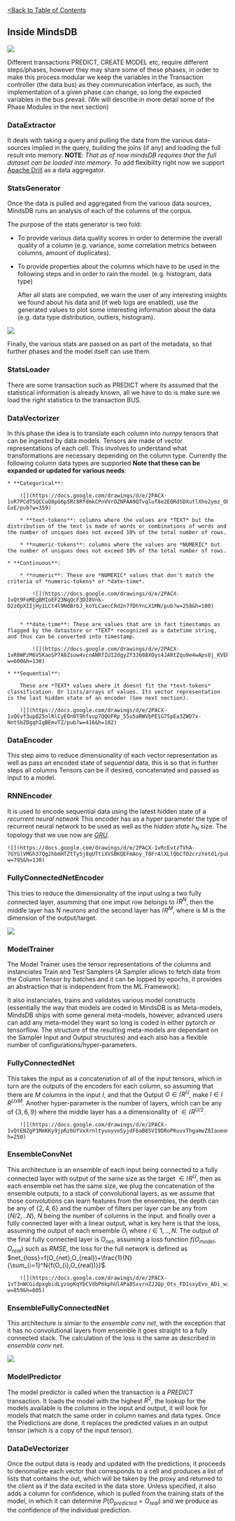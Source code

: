 [<Back to Table of Contents](../README.md)
## Inside MindsDB

![](https://docs.google.com/drawings/d/e/2PACX-1vQPGU3nzH0dwpgjzZ-bb95nJRhYUDYFuTuzIUERoVBGMMZW1ocUA1LAyDCldNKKp5RCw3Wxac21qPP7/pub?w=960&h=252)

Different transactions PREDICT, CREATE MODEL etc, require different
steps/phases, however they may share some of these phases,
in order to make this process modular we keep the variables in the Transaction
controller (the data bus) as they communication interface, as such,
the implementation of a given phase can change, so long the expected
variables in the bus prevail. (We will describe in more detail some of
the Phase Modules in the next section)

### DataExtractor

It deals with taking a query and pulling the data from the various data-sources implied in the query, building the joins (if any) and loading the full result into memory. **NOTE**: *That as of now mindsDB requires that the full dataset can be loaded into memory*. To add flexibility right now we support [Apache Drill](https://drill.apache.org/) as a data aggregator.


### StatsGenerator

Once the data is pulled and aggregated from the various data sources, MindsDB runs an analysis of each of the columns of the corpus.

The purpose of the stats generator is  two fold:

* To provide various data quality scores in order to determine the overall quality of a column (e.g. variance, some correlation metrics between columns, amount of duplicates).

* To provide properties about the columns which have to be used in the following steps and in order to rain the model. (e.g. histogram, data type)

	After all stats are computed, we warn the user of any interesting insights we found about his data and (if web logs are enabled), use the
generated values to plot some interesting information about the data (e.g. data type distribution, outliers, histogram).

![](https://docs.google.com/drawings/d/e/2PACX-1vTAJo6Zll3jRg-QpZTu2RkXOL0TQXl5dgBHOZqpD3jsW4frhlWxIqc0Mv1OnKbOXNc1cYMFYXMlJ96U/pub?w=502&h=252)

Finally, the various stats are passed on as part of the metadata, so that further phases and the model itself can use them.


### StatsLoader

There are some transaction such as PREDICT where its assumed that the statistical information is already known, all we have to do is make sure we load the right statistics to the transaction BUS.

### DataVectorizer

In this phase the idea is to translate each column into *numpy* tensors that can be ingested by data models. Tensors are made of vector representations of each cell. This involves to understand what transformations are necessary depending on the column type. Currently the following column data types are supported **Note that these can be expanded or updated for various needs**:

	* **Categorical**:

		![](https://docs.google.com/drawings/d/e/2PACX-1vR7PCdT5QCCuQ8pG6pSRc8RfdmkCPnVVrOZNPAA9QTvqluf8e2EQRdSDXutlXho2ymz_OP3LGxo-GxE/pub?w=359)

		* **text-tokens**: columns where the values are *TEXT* but the distribution of the text is made of words or combinations of words and the number of uniques does not exceed 10% of the total number of rows.

		* **numeric-tokens**: columns where the values are *NUMERIC* but the number of uniques does not exceed 10% of the total number of rows.

	* **Continuous**:

		* **numeric**: These are *NUMERIC* values that don't match the criteria of *numeric-tokens* or *date-time*.

			![](https://docs.google.com/drawings/d/e/2PACX-1vQt9FeMEgBMIoEF23NqQcF3D28Vnk-D2z0pXIIjHy1LCt4l9NdBrbJ_koYLCaecCRd2n7fDhYnLX1MN/pub?w=258&h=100)


		* **date-time**: These are values that are in fact timestamps as flagged by the datastore or *TEXT* recognized as a datetime string, and thus can be converted into timestamp.

			![](https://docs.google.com/drawings/d/e/2PACX-1vR8WPzM6V5KaoSP7A8Zsuw4vcnANRfIUI2dgyZf3J688XOys4JARtZqu9e4wAps8j_KVERMUCDAfxdy/pub?w=600&h=130)

	* **Sequential**:

		These are *TEXT* values where it doesnt fit the *text-tokens* classification. Or lists/arrays of values. Its vector representation is the last hidden state of an encoder (See next section).

		![](https://docs.google.com/drawings/d/e/2PACX-1vQGvf3up825nlRlCyEOn0T9hfvup7QQUFRp_55u5aRWVbPE1G75pEa3ZWD7x-NntSbZDgqhIgBEmvTZ/pub?w=416&h=102)



### DataEncoder

This step aims to reduce dimensionality of each vector representation as well as pass an encoded state of *sequential* data, this is so that in further steps all columns Tensors can be if desired, concatenated and passed as input to a model.

### RNNEncoder

It is used to encode sequential data using the latest hidden state of a *recurrent neural network* This encoder has as a hyper parameter the type of recurrent neural network to be used as well as the *hidden state* $h_N$ size. The topology that we use now are [*GRU*](https://towardsdatascience.com/understanding-gru-networks-2ef37df6c9be).

	![](https://docs.google.com/drawings/d/e/2PACX-1vRcEvtzTVhA-7GYGlVMGh37Qg2hbmHTZtTy5j8qUTtiXVSBKQEFmAoy_f8FrAlXLlQbCfO2crzYetd1/pub?w=795&h=130)

### FullyConnectedNetEncoder

This tries to reduce the dimensionality of the input using a two fully connected layer, asumming that one imput row belongs to $I\!R^N$, then the middle layer has N neurons and the second layer has $I\!R^M$, where is M is the dimension of the output/target.

![](https://docs.google.com/drawings/d/e/2PACX-1vQET8k9-wBDsAZJQiS0E4xnOnk23TrBUAyPO8OZTC8T_f9QZyUqogbf9T59fbrdvwU_Os3_nX8GGZBG/pub?w=776&h=150)

### ModelTrainer

The Model Trainer uses the tensor representations of the columns and instanciates Train and Test Samplers (A Sampler allows to fetch data from the Column Tensor by batches and it can be lopped by epochs, it provides an abstraction that is independent from the ML Framework).

It also instanciates, trains and validates various model constructs (essentially the way that models are coded in MindsDB is as Meta-models, MindsDB ships with some general meta-models, however, advanced users can add any meta-model they want so long is coded in either pytorch or tensorflow. The structure of the resulting  meta-models are dependant on the Sampler Input and Output structures) and each also has a flexible number of configurations/hyper-parameters.

### FullyConnectedNet

This takes the input as a concatenation of all of the input tensors, which in turn are the outputs of the encoders for each column, so assuming that there are $M$ columns in the input $I$, and that the Output $O \in I\!R^U$, make $I \in I\!R^{UxM}$. Another hyper-parameter is the number of layers, which can be any of {$3,6,9$} where the middle layer has a a dimensionality of $\in I\!R^{U/2}$.

		![](https://docs.google.com/drawings/d/e/2PACX-1vQtENZgP1MmKKy9jpRzbUfVxXrnltyuoyvo5yjdF6aB85VI9DRoPKuvxThgamwZ8Iaueomo8r14BkzB/pub?h=250)

### EnsembleConvNet

This architecture is an ensemble of each input being connected to a fully connected layer with output of the same size as the target $\in I\!R^U$, then as each ensemble net has the same size, we plug the concatenation of the ensemble outputs, to a stack of convolutional layers, as we assume that those convolutions can learn features from the ensembles, the depth can be any of {$2,4,6$} and the number of filters per layer can be any from {$N/2,..N$}, $N$ being the number of columns in the input. and finally over a fully connected layer with a linear output, what is key here is that the loss, assuming the output of each ensemble $O_{i}$ where $i \in {1,..,N}$. The output of the final fully connected layer is $O_{net}$, assuming a loss function $f(O_{model}, O_{real})$ such as $RMSE$, the loss for the full network is defined as $net_{loss}=f(O_{net},O_{real})+\frac{1}{N}{\sum_{i=1}^N{f(O_{i},O_{real})}}$.

		![](https://docs.google.com/drawings/d/e/2PACX-1vT3nWCGidpxgbidLyzopKqYbCVdbP6kphUl4Pa8SxvrnZJJQp_Ots_FD1sxyEvo_ADi_wzT1X8wojpa/pub?w=859&h=605)

### EnsembleFullyConnectedNet

This architecture is simiar to the *ensemble conv net*, with the exception that it has no convolutional layers from ensemble it goes straight to a fully connected stack. The calculation of the loss is the same as described in *ensemble conv net*.

![](https://docs.google.com/drawings/d/e/2PACX-1vSVkBw0t28xaIPF_8UiLmf5vGuArsICKrR-KfylzZKJbexQVo60meRWxas0rU_-9njN9t7xTPraySMn/pub?w=859&h=605)

### ModelPredictor
The model predictor is called when the transaction is a *PREDICT* transaction. It loads the model with the highest $R^2$, the lookup for the models available is the columns in the input and output, it will look for models that match the same order in column names and data types. Once the Predictions are done, it replaces the predicted values in an output tensor (which is a copy of the input tensor).  

### DataDeVectorizer
Once the output data is ready and updated with the predictions, it proceeds to denomalize each vector that corresponds to a cell and produces a list of lists that contains the out, which will be taken by the proxy and returned to the client as if the data excited in the data store. Unless specified, it also adds a column for confidence, which is pulled from the training stats of the model, in which it can determine $P(O_{predicted}=O_{real})$ and we produce as the confidence of the individual prediction.
